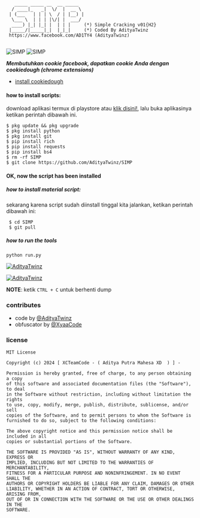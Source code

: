 ```text
   _____ _____ __  __ _____  
  / ____|_   _|  \/  |  __ \ 
 | (___   | | | \  / | |__) |
  \___ \  | | | |\/| |  ___/ 
  ____) |_| |_| |  | | |     (*) Simple Cracking v01{H2}
 |_____/|_____|_|  |_|_|     (*) Coded By AdityaTwinz
 https://www.facebook.com/AD1TY4 (AdityaTwinz)
                             
```
<img title="SIMP" src="https://img.shields.io/badge/CODENAME%20-SIMP.Cracking-SCRIPT?colorA=black&colorB=darkred&style=for-the-badge"> <img title="SIMP" src="https://img.shields.io/badge/VERSION%20-01-SCRIPT?colorA=black&colorB=darkred&style=for-the-badge"> 

***Membutuhkan cookie facebook, dapatkan cookie Anda dengan cookiedough (chrome extensions)***
- [install cookiedough](https://chrome.google.com/webstore/detail/cookiedough)

#### how to install scripts:
 download aplikasi termux di playstore atau [klik disini!](https://f-droid.org/repo/com.termux_118.apk), lalu buka aplikasinya ketikan perintah dibawah ini.
 ```
 $ pkg update && pkg upgrade
 $ pkg install python
 $ pkg install git
 $ pip install rich
 $ pip install requests
 $ pip install bs4
 $ rm -rf SIMP
 $ git clone https://github.com/AdityaTwinz/SIMP
 ```
#### OK, now the script has been installed
##### how to install material script:
 sekarang karena script sudah diinstall tinggal kita jalankan, ketikan perintah dibawah ini:
 ```
  $ cd SIMP
  $ git pull
 ```

##### how to run the tools
```
python run.py
```

[![AdityaTwinz](https://i.ibb.co/BZ3k3gH/20230710-172311-0000.png)](https://wa.me/+6283861183874?text=*Assalamualaikum%20Bang*)

[![AdityaTwinz](https://i.ibb.co/BZ3k3gH/20230710-172311-0000.png)](https://wa.me/+6283861183874?text=*Assalamualaikum%20Bang*)

<b>NOTE</b>: ketik ```CTRL + C``` untuk berhenti dump

### contributes
- code by [@AdityaTwinz](https://github.com/AdityaTwinz)
- obfuscator by [@XyaaCode](https://github.com/Xyaa-Code)
  
### license
```text
MIT License

Copyright (c) 2024 [ XCTeamCode - ( Aditya Putra Mahesa XD  ) ] -

Permission is hereby granted, free of charge, to any person obtaining a copy
of this software and associated documentation files (the "Software"), to deal
in the Software without restriction, including without limitation the rights
to use, copy, modify, merge, publish, distribute, sublicense, and/or sell
copies of the Software, and to permit persons to whom the Software is
furnished to do so, subject to the following conditions:

The above copyright notice and this permission notice shall be included in all
copies or substantial portions of the Software.

THE SOFTWARE IS PROVIDED "AS IS", WITHOUT WARRANTY OF ANY KIND, EXPRESS OR
IMPLIED, INCLUDING BUT NOT LIMITED TO THE WARRANTIES OF MERCHANTABILITY,
FITNESS FOR A PARTICULAR PURPOSE AND NONINFRINGEMENT. IN NO EVENT SHALL THE
AUTHORS OR COPYRIGHT HOLDERS BE LIABLE FOR ANY CLAIM, DAMAGES OR OTHER
LIABILITY, WHETHER IN AN ACTION OF CONTRACT, TORT OR OTHERWISE, ARISING FROM,
OUT OF OR IN CONNECTION WITH THE SOFTWARE OR THE USE OR OTHER DEALINGS IN THE
SOFTWARE.
```
